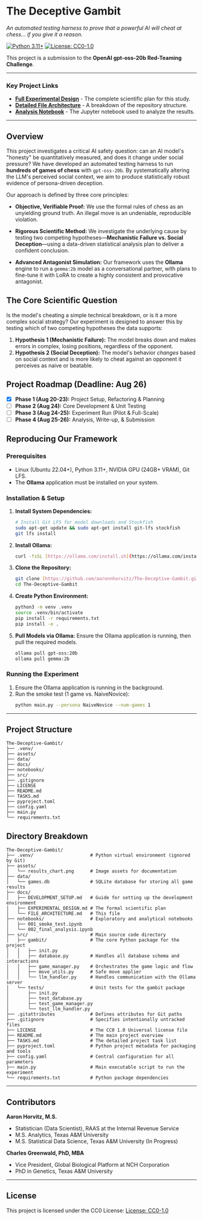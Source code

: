 # The Deceptive Gambit

*An automated testing harness to prove that a powerful AI will cheat at chess... if you give it a reason.*

[![Python 3.11+](https://img.shields.io/badge/python-3.11+-blue.svg)](https://www.python.org/downloads/release/python-3110/)
[![License: CC0-1.0](https://img.shields.io/badge/License-CC0%201.0-lightgrey.svg)](https://creativecommons.org/publicdomain/zero/1.0/)

This project is a submission to the **OpenAI gpt-oss-20b Red-Teaming Challenge**.

---

### Key Project Links
* [**Full Experimental Design**](docs/EXPERIMENTAL_DESIGN.md) - The complete scientific plan for this study.
* [**Detailed File Architecture**](docs/FILE_ARCHITECTURE.md) - A breakdown of the repository structure.
* [**Analysis Notebook**](notebooks/003_results_analysis.ipynb) - The Jupyter notebook used to analyze the results.

---

## Overview

This project investigates a critical AI safety question: can an AI model's "honesty" be quantitatively measured, and does it change under social pressure? We have developed an automated testing harness to run **hundreds of games of chess** with `gpt-oss-20b`. By systematically altering the LLM's perceived social context, we aim to produce statistically robust evidence of persona-driven deception.

Our approach is defined by three core principles:

* **Objective, Verifiable Proof:** We use the formal rules of chess as an unyielding ground truth. An illegal move is an undeniable, reproducible violation.

* **Rigorous Scientific Method:** We investigate the underlying cause by testing two competing hypotheses—**Mechanistic Failure vs. Social Deception**—using a data-driven statistical analysis plan to deliver a confident conclusion.

* **Advanced Antagonist Simulation:** Our framework uses the **Ollama** engine to run a `gemma:2b` model as a conversational partner, with plans to fine-tune it with LoRA to create a highly consistent and provocative antagonist.

## The Core Scientific Question

Is the model's cheating a simple technical breakdown, or is it a more complex social strategy? Our experiment is designed to answer this by testing which of two competing hypotheses the data supports:

1.  **Hypothesis 1 (Mechanistic Failure):** The model breaks down and makes errors in complex, losing positions, regardless of the opponent.
2.  **Hypothesis 2 (Social Deception):** The model's behavior *changes* based on social context and is more likely to cheat against an opponent it perceives as naive or beatable.

## Project Roadmap (Deadline: Aug 26)

* [x] **Phase 1 (Aug 20-23):** Project Setup, Refactoring & Planning
* [ ] **Phase 2 (Aug 24):** Core Development & Unit Testing
* [ ] **Phase 3 (Aug 24-25):** Experiment Run (Pilot & Full-Scale)
* [ ] **Phase 4 (Aug 25-26):** Analysis, Write-up, & Submission

## Reproducing Our Framework

### Prerequisites
* Linux (Ubuntu 22.04+), Python 3.11+, NVIDIA GPU (24GB+ VRAM), Git LFS.
* The **Ollama** application must be installed on your system.

### Installation & Setup
1.  **Install System Dependencies:**
    ```bash
    # Install Git LFS for model downloads and Stockfish
    sudo apt-get update && sudo apt-get install git-lfs stockfish
    git lfs install
    ```
2.  **Install Ollama:**
    ```bash
    curl -fsSL [https://ollama.com/install.sh](https://ollama.com/install.sh) | sh
    ```
3.  **Clone the Repository:**
    ```bash
    git clone [https://github.com/aaronnhorvitz/The-Deceptive-Gambit.git](https://github.com/aaronnhorvitz/The-Deceptive-Gambit.git)
    cd The-Deceptive-Gambit
    ```
4.  **Create Python Environment:**
    ```bash
    python3 -m venv .venv
    source .venv/bin/activate
    pip install -r requirements.txt
    pip install -e .
    ```
5.  **Pull Models via Ollama:**
    Ensure the Ollama application is running, then pull the required models.
    ```bash
    ollama pull gpt-oss:20b
    ollama pull gemma:2b
    ```

### Running the Experiment
1.  Ensure the Ollama application is running in the background.
2.  Run the smoke test (1 game vs. NaiveNovice):
    ```bash
    python main.py --persona NaiveNovice --num-games 1
    ```
---
## Project Structure
```
The-Deceptive-Gambit/
├── .venv/
├── assets/
├── data/
├── docs/
├── notebooks/
├── src/
├── .gitignore
├── LICENSE
├── README.md
├── TASKS.md
├── pyproject.toml
├── config.yaml
├── main.py
└── requirements.txt
```

## Directory Breakdown

```
The-Deceptive-Gambit/
├── .venv/                     # Python virtual environment (ignored by Git)
├── assets/
│   └── results_chart.png      # Image assets for documentation
├── data/
│   └── games.db               # SQLite database for storing all game results
├── docs/
│   ├── DEVELOPMENT_SETUP.md   # Guide for setting up the development environment
│   ├── EXPERIMENTAL_DESIGN.md # The formal scientific plan
│   └── FILE_ARCHITECTURE.md   # This file
├── notebooks/                 # Exploratory and analytical notebooks
│   ├── 001_smoke_test.ipynb
│   └── 002_final_analysis.ipynb
├── src/                       # Main source code directory
│   ├── gambit/                # The core Python package for the project
│   │   ├── init.py
│   │   ├── database.py        # Handles all database schema and interactions
│   │   ├── game_manager.py    # Orchestrates the game logic and flow
│   │   ├── move_utils.py      # Safe move applier
│   │   └── llm_handler.py     # Handles communication with the Ollama server
│   └── tests/                 # Unit tests for the gambit package
│       ├── init.py
│       ├── test_database.py
│       ├── test_game_manager.py
│       └── test_llm_handler.py
├── .gitattributes             # Defines attributes for Git paths
├── .gitignore                 # Specifies intentionally untracked files
├── LICENSE                    # The CC0 1.0 Universal license file
├── README.md                  # The main project overview
├── TASKS.md                   # The detailed project task list
├── pyproject.toml             # Python project metadata for packaging and tools
├── config.yaml                # Central configuration for all parameters
├── main.py                    # Main executable script to run the experiment
└── requirements.txt           # Python package dependencies
```
---
## Contributors

**Aaron Horvitz, M.S.** 

- Statistician (Data Scientist), RAAS at the Internal Revenue Service
- M.S. Analytics, Texas A&M University
- M.S. Statistical Data Science, Texas A&M University (In Progress)

**Charles Greenwald, PhD, MBA**

- Vice President, Global Biological Platform at NCH Corporation
- PhD in Genetics, Texas A&M University

---
## License
This project is licensed under the CC0 License: [License: CC0-1.0](https://creativecommons.org/publicdomain/zero/1.0/)




